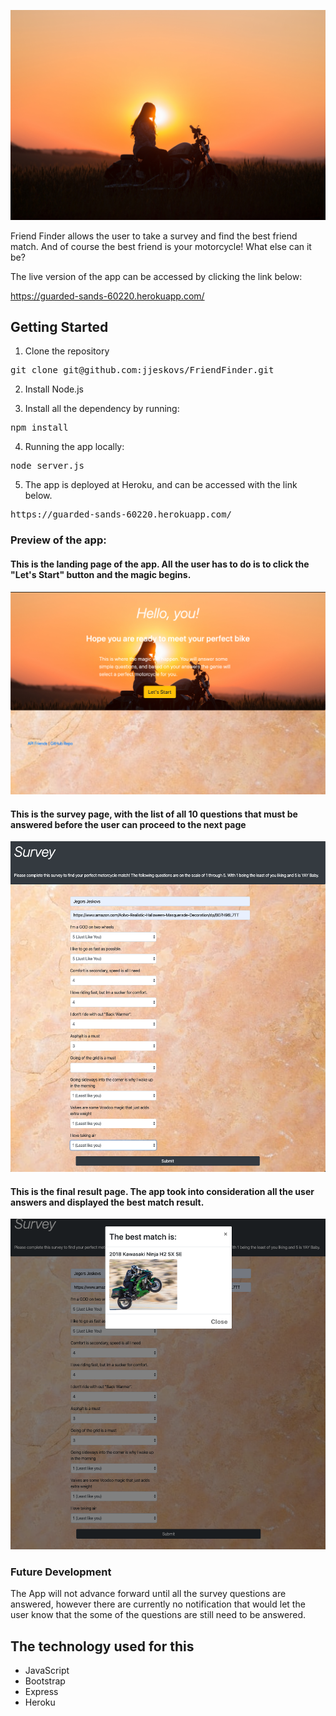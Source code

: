 ![logo](app/public/assets/images/logo.jpg)

Friend Finder allows the user to take a survey and find the best friend match. And of course the best friend is your motorcycle! What else can it be? 

The live version of the app can be accessed by clicking the link below:

https://guarded-sands-60220.herokuapp.com/

## Getting Started
1. Clone the repository 
<pre>git clone git@github.com:jjeskovs/FriendFinder.git</pre>

2. Install Node.js

3. Install all the dependency by running: 
<pre>npm install</pre>


4. Running the app locally: 
<pre>node server.js</pre>

5. The app is deployed at Heroku, and can be accessed with the link below. 

<pre>https://guarded-sands-60220.herokuapp.com/</pre>

### Preview of the app: 
#### This is the landing page of the app. All the user has to do is to click the "Let's Start" button and the magic begins. 

![landing-page](app/public/assets/images/FriendFinder.png)

#### This is the survey page, with the list of all 10 questions that must be answered before the user can proceed to the next page 
![survey](app/public/assets/images/Survey.png)

#### This is the final result page. The app took into consideration all the user answers and displayed the best match result. 
![final-result](app/public/assets/images/Result.png)


### Future Development 
The App will not advance forward until all the survey questions are answered, however there are currently no notification that would let the user know that the some of the questions are still need to be answered. 


## The technology used for this

* JavaScript 
* Bootstrap
* Express
* Heroku